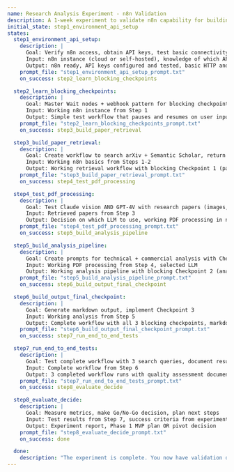 ```yaml
---
name: Research Analysis Experiment - n8n Validation
description: A 1-week experiment to validate n8n capability for building a multi-agent research analysis system. Tests paper retrieval from arXiv/Semantic Scholar, multimodal PDF processing with Claude/GPT-4V, and blocking checkpoint implementation.
initial_state: step1_environment_api_setup
states:
  step1_environment_api_setup:
    description: |
      Goal: Verify n8n access, obtain API keys, test basic connectivity
      Input: n8n instance (cloud or self-hosted), knowledge of which API keys are needed
      Output: n8n ready, API keys configured and tested, basic HTTP and LLM nodes working
    prompt_file: "step1_environment_api_setup_prompt.txt"
    on_success: step2_learn_blocking_checkpoints

  step2_learn_blocking_checkpoints:
    description: |
      Goal: Master Wait nodes + webhook pattern for blocking checkpoints
      Input: Working n8n instance from Step 1
      Output: Simple test workflow that pauses and resumes on user input via webhook
    prompt_file: "step2_learn_blocking_checkpoints_prompt.txt"
    on_success: step3_build_paper_retrieval

  step3_build_paper_retrieval:
    description: |
      Goal: Create workflow to search arXiv + Semantic Scholar, return 1-2 papers with Checkpoint 1
      Input: Working n8n basics from Steps 1-2
      Output: Working retrieval workflow with blocking Checkpoint 1 (paper review/approval)
    prompt_file: "step3_build_paper_retrieval_prompt.txt"
    on_success: step4_test_pdf_processing

  step4_test_pdf_processing:
    description: |
      Goal: Test Claude vision AND GPT-4V with research papers (images, tables, math)
      Input: Retrieved papers from Step 3
      Output: Decision on which LLM to use, working PDF processing in n8n
    prompt_file: "step4_test_pdf_processing_prompt.txt"
    on_success: step5_build_analysis_pipeline

  step5_build_analysis_pipeline:
    description: |
      Goal: Create prompts for technical + commercial analysis with Checkpoint 2
      Input: Working PDF processing from Step 4, selected LLM
      Output: Working analysis pipeline with blocking Checkpoint 2 (analysis review/approval)
    prompt_file: "step5_build_analysis_pipeline_prompt.txt"
    on_success: step6_build_output_final_checkpoint

  step6_build_output_final_checkpoint:
    description: |
      Goal: Generate markdown output, implement Checkpoint 3
      Input: Working analysis from Step 5
      Output: Complete workflow with all 3 blocking checkpoints, markdown output generated
    prompt_file: "step6_build_output_final_checkpoint_prompt.txt"
    on_success: step7_run_end_to_end_tests

  step7_run_end_to_end_tests:
    description: |
      Goal: Test complete workflow with 3 search queries, document results
      Input: Complete workflow from Step 6
      Output: 3 completed workflow runs with quality assessment documented
    prompt_file: "step7_run_end_to_end_tests_prompt.txt"
    on_success: step8_evaluate_decide

  step8_evaluate_decide:
    description: |
      Goal: Measure metrics, make Go/No-Go decision, plan next steps
      Input: Test results from Step 7, success criteria from experiment plan
      Output: Experiment report, Phase 1 MVP plan OR pivot decision
    prompt_file: "step8_evaluate_decide_prompt.txt"
    on_success: done

  done:
    description: "The experiment is complete. You now have validation data on whether n8n can handle your research analysis workflow, and a clear decision on how to proceed with Phase 1 MVP implementation or pivot to an alternative approach."
---
```

